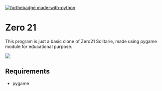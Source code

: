 [![forthebadge made-with-python](http://ForTheBadge.com/images/badges/made-with-python.svg)](https://www.python.org/)


# Zero 21

This program is just a basic clone of Zero21 Solitarie, made using pygame module for educational purpose.

![](Gamegif.gif)

## Requirements
 - pygame


